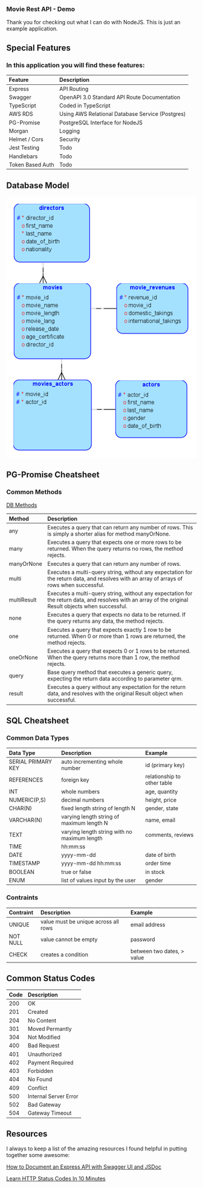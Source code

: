 ### Movie Rest API - Demo

Thank you for checking out what I can do with NodeJS. This is just an example application.

## Special Features

### In this application you will find these features:

| Feature          | Description                                      |
| :--------------- | :----------------------------------------------- |
| Express          | API Routing                                      |
| Swagger          | OpenAPI 3.0 Standard API Route Documentation     |
| TypeScript       | Coded in TypeScript                              |
| AWS RDS          | Using AWS Relational Database Service (Postgres) |
| PG-Promise       | PostgreSQL Interface for NodeJS                  |
| Morgan           | Logging                                          |
| Helmet / Cors    | Security                                         |
| Jest Testing     | Todo                                             |
| Handlebars       | Todo                                             |
| Token Based Auth | Todo                                             |

## Database Model

![Movies REST API - Databasee](https://github.com/anthonygcamacho/movies-rest-api/blob/main/data-model.png?raw=true)

## PG-Promise Cheatsheet

### Common Methods

[DB Methods](https://vitaly-t.github.io/pg-promise/Database.html)

| Method      | Description                                                                                                                                            |
| :---------- | :----------------------------------------------------------------------------------------------------------------------------------------------------- |
| any         | Executes a query that can return any number of rows. This is simply a shorter alias for method manyOrNone.                                             |
| many        | Executes a query that expects one or more rows to be returned. When the query returns no rows, the method rejects.                                     |
| manyOrNone  | Executes a query that can return any number of rows.                                                                                                   |
| multi       | Executes a multi-query string, without any expectation for the return data, and resolves with an array of arrays of rows when successful.              |
| multiResult | Executes a multi-query string, without any expectation for the return data, and resolves with an array of the original Result objects when successful. |
| none        | Executes a query that expects no data to be returned. If the query returns any data, the method rejects.                                               |
| one         | Executes a query that expects exactly 1 row to be returned. When 0 or more than 1 rows are returned, the method rejects.                               |
| oneOrNone   | Executes a query that expects 0 or 1 rows to be returned. When the query returns more than 1 row, the method rejects.                                  |
| query       | Base query method that executes a generic query, expecting the return data according to parameter qrm.                                                 |
| result      | Executes a query without any expectation for the return data, and resolves with the original Result object when successful.                            |

## SQL Cheatsheet

### Common Data Types

| Data Type          | Description                                  | Example                     |
| :----------------- | :------------------------------------------- | :-------------------------- |
| SERIAL PRIMARY KEY | auto incrementing whole number               | id (primary key)            |
| REFERENCES         | foreign key                                  | relationship to other table |
| INT                | whole numbers                                | age, quantity               |
| NUMERIC(P,S)       | decimal numbers                              | height, price               |
| CHAR(N)            | fixed length string of length N              | gender, state               |
| VARCHAR(N)         | varying length string of maximum length N    | name, email                 |
| TEXT               | varying length string with no maximum length | comments, reviews           |
| TIME               | hh:mm:ss                                     |                             |
| DATE               | yyyy-mm-dd                                   | date of birth               |
| TIMESTAMP          | yyyy-mm-dd hh:mm:ss                          | order time                  |
| BOOLEAN            | true or false                                | in stock                    |
| ENUM               | list of values input by the user             | gender                      |

### Contraints

| Contraint | Description                          | Example                    |
| :-------- | :----------------------------------- | :------------------------- |
| UNIQUE    | value must be unique across all rows | email address              |
| NOT NULL  | value cannot be empty                | password                   |
| CHECK     | creates a condition                  | between two dates, > value |

## Common Status Codes

| Code | Description           |
| :--- | :-------------------- |
| 200  | OK                    |
| 201  | Created               |
| 204  | No Content            |
| 301  | Moved Permantly       |
| 304  | Not Modified          |
| 400  | Bad Request           |
| 401  | Unauthorized          |
| 402  | Payment Required      |
| 403  | Forbidden             |
| 404  | No Found              |
| 409  | Conflict              |
| 500  | Internal Server Error |
| 502  | Bad Gateway           |
| 504  | Gateway Timeout       |

## Resources

I always to keep a list of the amazing resources I found helpful in putting together some awesome:

[How to Document an Express API with Swagger UI and JSDoc](https://dev.to/kabartolo/how-to-document-an-express-api-with-swagger-ui-and-jsdoc-50do)

[Learn HTTP Status Codes In 10 Minutes](https://www.youtube.com/watch?v=wJa5CTIFj7U)
